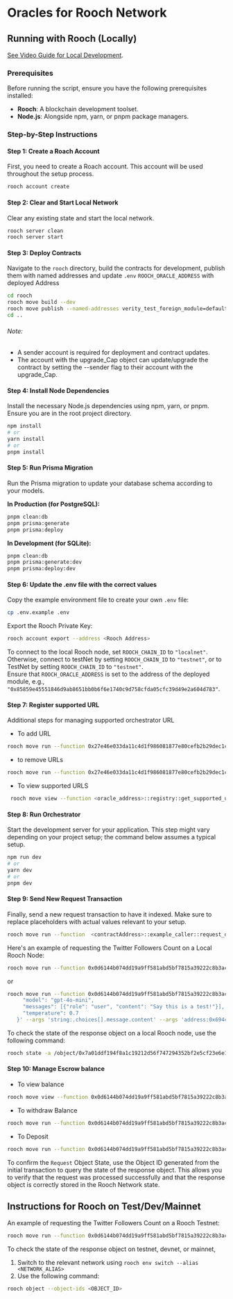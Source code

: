 # Oracles for Rooch Network

## Running with Rooch (Locally)

[See Video Guide for Local Development](https://www.loom.com/share/09f69ebfcf7f4b4899150c4a83e7c704?sid=4ca55c5e-fdf2-4bb7-8401-87af05295362).

### Prerequisites

Before running the script, ensure you have the following prerequisites installed:

- **Rooch**: A blockchain development toolset.
- **Node.js**: Alongside npm, yarn, or pnpm package managers.

### Step-by-Step Instructions

#### Step 1: Create a Roach Account

First, you need to create a Roach account. This account will be used throughout the setup process.

```bash
rooch account create
```

#### Step 2: Clear and Start Local Network

Clear any existing state and start the local network.

```bash
rooch server clean
rooch server start
```

#### Step 3: Deploy Contracts

Navigate to the `rooch` directory, build the contracts for development, publish them with named addresses and update `.env` `ROOCH_ORACLE_ADDRESS` with deployed Address

```bash
cd rooch
rooch move build --dev
rooch move publish --named-addresses verity_test_foreign_module=default,verity=default --sender default
cd ..
```

###### Note:
- A sender account is required for deployment and contract updates.
- The account with the upgrade_Cap object can update/upgrade the contract by setting the --sender flag to their account with the upgrade_Cap.

#### Step 4: Install Node Dependencies

Install the necessary Node.js dependencies using npm, yarn, or pnpm. Ensure you are in the root project directory.

```bash
npm install
# or
yarn install
# or
pnpm install
```

#### Step 5: Run Prisma Migration

Run the Prisma migration to update your database schema according to your models.

**In Production (for PostgreSQL):**

```bash
pnpm clean:db
pnpm prisma:generate
pnpm prisma:deploy
```

**In Development (for SQLite):**

```bash
pnpm clean:db
pnpm prisma:generate:dev
pnpm prisma:deploy:dev
```

#### Step 6: Update the .env file with the correct values

Copy the example environment file to create your own `.env` file:

```bash
cp .env.example .env
```

Export the Rooch Private Key:

```bash
rooch account export --address <Rooch Address>

```


To connect to the local Rooch node, set `ROOCH_CHAIN_ID` to `"localnet"`.  
Otherwise, connect to testNet by setting `ROOCH_CHAIN_ID` to `"testnet"`, or to TestNet by setting `ROOCH_CHAIN_ID` to `"testnet"`.  
Ensure that `ROOCH_ORACLE_ADDRESS` is set to the address of the deployed module, e.g., `"0x85859e45551846d9ab8651bb0b6f6e1740c9d758cfda05cfc39d49e2a604d783"`.

#### Step 7: Register supported URL
Additional steps for managing supported orchestrator URL

- To add URL

```bash
rooch move run --function 0x27e46e033da11c4d1f986081877e80cefb2b29dec1c559c97c3ccf12e910aba7::registry::add_supported_url --sender-account <orchestrator_address> --args 'string:https://api.x.com/2/users/' --args 'u256:400000' --args 'u64:0' --args 'u256:0' --args 'u256:0' 
```

- to remove URLs

```bash
rooch move run --function 0x27e46e033da11c4d1f986081877e80cefb2b29dec1c559c97c3ccf12e910aba7::registry::remove_supported_url --sender-account <orchestrator_address> --args 'string:api.twitter.com/2/users/'
```

- To view supported URLS

```bash
 rooch move view --function <oracle_address>::registry::get_supported_urls  --args 'address:<orchestrator_address>' 
```


#### Step 8: Run Orchestrator

Start the development server for your application. This step might vary depending on your project setup; the command below assumes a typical setup.

```bash
npm run dev
# or
yarn dev
# or
pnpm dev
```

#### Step 9: Send New Request Transaction

Finally, send a new request transaction to have it indexed. Make sure to replace placeholders with actual values relevant to your setup.

```bash
rooch move run --function  <contractAddress>::example_caller::request_data --sender-account default --args 'string:https://api.x.com/2/users/by/username/elonmusk?user.fields=public_metrics' --args 'string:GET' --args 'string:{}' --args 'string:{}' --args 'string:.data.public_metrics.followers_count' --args 'address:<Orchestrator Address>'
```

Here's an example of requesting the Twitter Followers Count on a Local Rooch Node:

```bash
rooch move run --function 0x0d6144b074dd19a9ff581abd5bf7815a39222c8b3ac68ce5938c9d9723544e08::example_caller::request_data --sender-account default --args 'string:https://api.x.com/2/users/by/username/elonmusk?user.fields=public_metrics' --args 'string:GET' --args 'string:{}' --args 'string:{}' --args 'string:.data.public_metrics.followers_count' --args 'address:0x694cbe655b126e9e6a997e86aaab39e538abf30a8c78669ce23a98740b47b65d' --args 'u256:50000000'
```
or 
```bash
rooch move run --function 0x0d6144b074dd19a9ff581abd5bf7815a39222c8b3ac68ce5938c9d9723544e08::example_caller::request_data --sender-account default --args 'string:https://api.openai.com/v1/chat/completions' --args 'string:POST' --args 'string:{}' --args 'string:{
     "model": "gpt-4o-mini",
     "messages": [{"role": "user", "content": "Say this is a test!"}],
     "temperature": 0.7
   }' --args 'string:.choices[].message.content' --args 'address:0x694cbe655b126e9e6a997e86aaab39e538abf30a8c78669ce23a98740b47b65d' --args 'u256:50000000'
```

To check the state of the response object on a local Rooch node, use the following command:

```bash
rooch state -a /object/0x7a01ddf194f8a1c19212d56f747294352bf2e5cf23e6e10e64937aa1955704b0
```


#### Step 10: Manage Escrow balance

- To view balance 

```bash
rooch move view --function 0x0d6144b074dd19a9ff581abd5bf7815a39222c8b3ac68ce5938c9d9723544e08::oracles::get_user_balance  --args 'address:<your_address>' 
```

- To withdraw Balance
```bash
rooch move run --function 0x0d6144b074dd19a9ff581abd5bf7815a39222c8b3ac68ce5938c9d9723544e08::oracles::withdraw_from_escrow  --args 'u256:<amount>' 
```

- To Deposit 
```bash
rooch move run --function 0x0d6144b074dd19a9ff581abd5bf7815a39222c8b3ac68ce5938c9d9723544e08::oracles::deposit_to_escrow  --args 'u256:<amount>' 
```

To confirm the `Request` Object State, use the Object ID generated from the initial transaction to query the state of the response object.
This allows you to verify that the request was processed successfully and that the response object is correctly stored in the Rooch Network state.

## Instructions for Rooch on Test/Dev/Mainnet

An example of requesting the Twitter Followers Count on a Rooch Testnet:

```bash
rooch move run --function 0x0d6144b074dd19a9ff581abd5bf7815a39222c8b3ac68ce5938c9d9723544e08::example_caller::request_data --sender-account default --args 'string:https://api.x.com/2/users/by/username/elonmusk?user.fields=public_metrics' --args 'string:GET' --args 'string:{}' --args 'string:{}' --args 'string:.data.public_metrics.followers_count' --args 'address:0x694cbe655b126e9e6a997e86aaab39e538abf30a8c78669ce23a98740b47b65d'
```

To check the state of the response object on testnet, devnet, or mainnet, 

1. Switch to the relevant network using `rooch env switch --alias <NETWORK_ALIAS>`
2. Use the following command:

```bash
rooch object --object-ids <OBJECT_ID>
```
